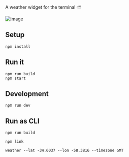 
A weather widget for the terminal ⛅️

![image](https://github.com/pawap90/terminal-weather-widget/assets/2507959/d49d8a7b-a762-47e7-9e8c-8e21ef50eb57)

## Setup

```
npm install
```

## Run it

```
npm run build
npm start
```

## Development

```
npm run dev
```

## Run as CLI

```
npm run build

npm link

weather --lat -34.6037 --lon -58.3816 --timezone GMT
```
